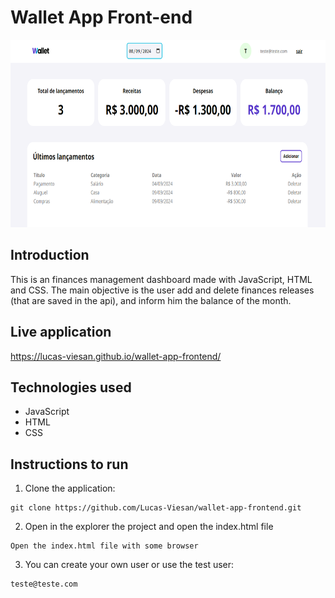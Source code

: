 # Wallet App Front-end

<img src="https://github.com/Lucas-Viesan/wallet-app-frontend/blob/main/src/img/preview.png" alt="Wallet Preview" height="300" width="678" >

## Introduction

This is an finances management dashboard made with JavaScript, HTML and CSS.
The main objective is the user add and delete finances releases (that are saved in the api), and inform him the balance of the month.

## Live application

https://lucas-viesan.github.io/wallet-app-frontend/

## Technologies used

- JavaScript
- HTML
- CSS

## Instructions to run

1. Clone the application:

```
git clone https://github.com/Lucas-Viesan/wallet-app-frontend.git
```

2. Open in the explorer the project and open the index.html file

```
Open the index.html file with some browser
```

3. You can create your own user or use the test user:

```
teste@teste.com
```
